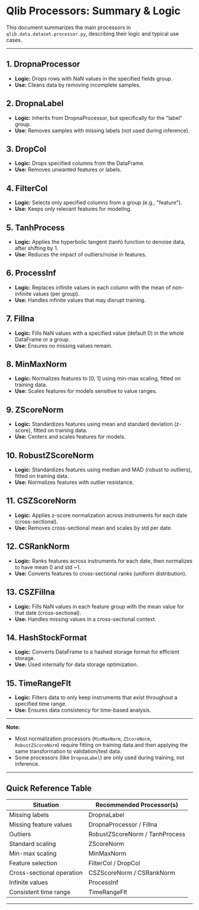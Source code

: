 # Qlib Processors: Summary & Logic

This document summarizes the main processors in `qlib.data.dataset.processor.py`, describing their logic and typical use cases.

---

## 1. DropnaProcessor
- **Logic:** Drops rows with NaN values in the specified fields group.
- **Use:** Cleans data by removing incomplete samples.

## 2. DropnaLabel
- **Logic:** Inherits from DropnaProcessor, but specifically for the "label" group.
- **Use:** Removes samples with missing labels (not used during inference).

## 3. DropCol
- **Logic:** Drops specified columns from the DataFrame.
- **Use:** Removes unwanted features or labels.

## 4. FilterCol
- **Logic:** Selects only specified columns from a group (e.g., "feature").
- **Use:** Keeps only relevant features for modeling.

## 5. TanhProcess
- **Logic:** Applies the hyperbolic tangent (tanh) function to denoise data, after shifting by 1.
- **Use:** Reduces the impact of outliers/noise in features.

## 6. ProcessInf
- **Logic:** Replaces infinite values in each column with the mean of non-infinite values (per group).
- **Use:** Handles infinite values that may disrupt training.

## 7. Fillna
- **Logic:** Fills NaN values with a specified value (default 0) in the whole DataFrame or a group.
- **Use:** Ensures no missing values remain.

## 8. MinMaxNorm
- **Logic:** Normalizes features to [0, 1] using min-max scaling, fitted on training data.
- **Use:** Scales features for models sensitive to value ranges.

## 9. ZScoreNorm
- **Logic:** Standardizes features using mean and standard deviation (z-score), fitted on training data.
- **Use:** Centers and scales features for models.

## 10. RobustZScoreNorm
- **Logic:** Standardizes features using median and MAD (robust to outliers), fitted on training data.
- **Use:** Normalizes features with outlier resistance.

## 11. CSZScoreNorm
- **Logic:** Applies z-score normalization across instruments for each date (cross-sectional).
- **Use:** Removes cross-sectional mean and scales by std per date.

## 12. CSRankNorm
- **Logic:** Ranks features across instruments for each date, then normalizes to have mean 0 and std ~1.
- **Use:** Converts features to cross-sectional ranks (uniform distribution).

## 13. CSZFillna
- **Logic:** Fills NaN values in each feature group with the mean value for that date (cross-sectional).
- **Use:** Handles missing values in a cross-sectional context.

## 14. HashStockFormat
- **Logic:** Converts DataFrame to a hashed storage format for efficient storage.
- **Use:** Used internally for data storage optimization.

## 15. TimeRangeFlt
- **Logic:** Filters data to only keep instruments that exist throughout a specified time range.
- **Use:** Ensures data consistency for time-based analysis.

---

**Note:**  
- Most normalization processors (`MinMaxNorm`, `ZScoreNorm`, `RobustZScoreNorm`) require fitting on training data and then applying the same transformation to validation/test data.
- Some processors (like `DropnaLabel`) are only used during training, not inference.

---
## Quick Reference Table

| Situation | Recommended Processor(s) |
|-----------|------------------------|
| Missing labels | DropnaLabel |
| Missing feature values | DropnaProcessor / Fillna |
| Outliers | RobustZScoreNorm / TanhProcess |
| Standard scaling | ZScoreNorm |
| Min-max scaling | MinMaxNorm |
| Feature selection | FilterCol / DropCol |
| Cross-sectional operation | CSZScoreNorm / CSRankNorm |
| Infinite values | ProcessInf |
| Consistent time range | TimeRangeFlt |

---
